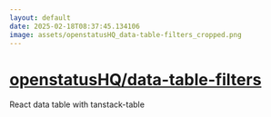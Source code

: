 ```yaml
---
layout: default
date: 2025-02-18T08:37:45.134106
image: assets/openstatusHQ_data-table-filters_cropped.png
---
```


# [openstatusHQ/data-table-filters](https://github.com/openstatusHQ/data-table-filters)

React data table with tanstack-table
